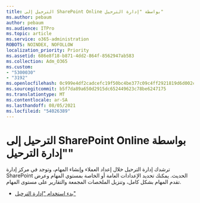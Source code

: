 ```yaml
---
title: الترحيل إلى SharePoint Online بواسطة "إدارة الترحيل"
ms.author: pebaum
author: pebaum
ms.audience: ITPro
ms.topic: article
ms.service: o365-administration
ROBOTS: NOINDEX, NOFOLLOW
localization_priority: Priority
ms.assetid: 686e8f18-b871-4dd2-864f-8562947ab583
ms.collection: Adm_O365
ms.custom:
- "5300030"
- "3192"
ms.openlocfilehash: 0c999e4df2cadcefc19f50bc4be377c09c4ff2921819d6d002c5bd223b7719b7
ms.sourcegitcommit: b5f7da89a650d2915dc652449623c78be6247175
ms.translationtype: MT
ms.contentlocale: ar-SA
ms.lasthandoff: 08/05/2021
ms.locfileid: "54026389"
---
```

# <a name="migrating-to-sharepoint-online-via-migration-manager"></a>الترحيل إلى SharePoint Online بواسطة "إدارة الترحيل"

ترشدك إدارة الترحيل خلال إعداد العملاء وإنشاء المهام، وتوجد في مركز إدارة SharePoint الحديث. يمكنك تحديد الإعدادات العامة أو الخاصة بمستوي المهام وعرض تقدم المهام بشكل كامل، وتنزيل الملخصات المجمعة والتقارير على مستوى المهام.

- [بدء استخدام "إدارة الترحيل"](https://docs.microsoft.com/sharepointmigration/mm-get-started)
